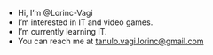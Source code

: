 - Hi, I’m @Lorinc-Vagi
- I’m interested in IT and video games.
- I’m currently learning IT.
- You can reach me at tanulo.vagi.lorinc@gmail.com

<!---
Lorinc-Vagi/Lorinc-Vagi is a ✨ special ✨ repository because its `README.md` (this file) appears on your GitHub profile.
You can click the Preview link to take a look at your changes.
--->
